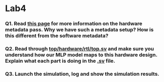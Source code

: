 # Lab4
### Q1. Read <a href=https://jianyicheng.github.io/mase-tools/modules/analysis/add_metadata.html#add-hardware-metadata-analysis-pass>this page</a> for more information on the hardware metadata pass. Why we have such a metadata setup? How is this different from the software metadata?

### Q2. Read through <u>top/hardware/rtl/top.sv</u> and make sure you understand how our MLP model maps to this hardware design. Explain what each part is doing in the <u>.sv</u> file.

### Q3. Launch the simulation, log and show the simulation results.
